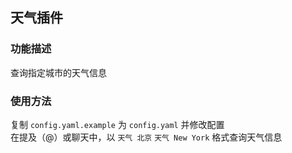 ## 天气插件

### 功能描述

查询指定城市的天气信息<br>

### 使用方法

复制 `config.yaml.example` 为 `config.yaml` 并修改配置<br>
在提及（@）或聊天中，以 `天气 北京` `天气 New York` 格式查询天气信息
